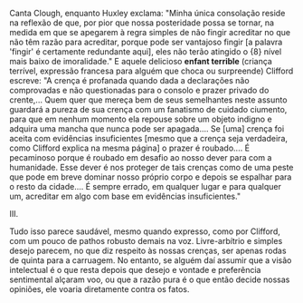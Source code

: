 Canta Clough, enquanto Huxley exclama: "Minha única consolação reside na reflexão de que, por pior que nossa posteridade possa se tornar, na medida em que se apegarem à regra simples de não fingir acreditar no que não têm razão para acreditar, porque pode ser vantajoso fingir [a palavra 'fingir' é certamente redundante aqui], eles não terão atingido o {8} nível mais baixo de imoralidade." E aquele delicioso **enfant terrible** (criança terrível, expressão francesa para alguém que choca ou surpreende) Clifford escreve: "A crença é profanada quando dada a declarações não comprovadas e não questionadas para o consolo e prazer privado do crente,... Quem quer que mereça bem de seus semelhantes neste assunto guardará a pureza de sua crença com um fanatismo de cuidado ciumento, para que em nenhum momento ela repouse sobre um objeto indigno e adquira uma mancha que nunca pode ser apagada.... Se [uma] crença foi aceita com evidências insuficientes [mesmo que a crença seja verdadeira, como Clifford explica na mesma página] o prazer é roubado.... É pecaminoso porque é roubado em desafio ao nosso dever para com a humanidade. Esse dever é nos proteger de tais crenças como de uma peste que pode em breve dominar nosso próprio corpo e depois se espalhar para o resto da cidade.... É sempre errado, em qualquer lugar e para qualquer um, acreditar em algo com base em evidências insuficientes."

III.

Tudo isso parece saudável, mesmo quando expresso, como por Clifford, com um pouco de pathos robusto demais na voz. Livre-arbítrio e simples desejo parecem, no que diz respeito às nossas crenças, ser apenas rodas de quinta para a carruagem. No entanto, se alguém daí assumir que a visão intelectual é o que resta depois que desejo e vontade e preferência sentimental alçaram voo, ou que a razão pura é o que então decide nossas opiniões, ele voaria diretamente contra os fatos.